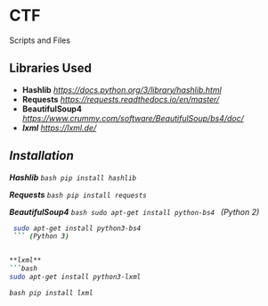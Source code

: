 # CTF
Scripts and Files


## Libraries Used
*	<strong>Hashlib</strong>						<i>https://docs.python.org/3/library/hashlib.html</i>
*	<strong>Requests</strong>						<i>https://requests.readthedocs.io/en/master/</i>
*	<strong>BeautifulSoup4</strong>			<i>https://www.crummy.com/software/BeautifulSoup/bs4/doc/<i>
  * <strong>lxml</strong>								<i>https://lxml.de/</i>

<h2>Installation</h2>

**Hashlib**
```bash pip install hashlib ```

**Requests**
```bash pip install requests```

**BeautifulSoup4**
```bash sudo apt-get install python-bs4 ``` (Python 2)
```bash
 sudo apt-get install python3-bs4
 ``` (Python 3)


**lxml**
```bash
sudo apt-get install python3-lxml
```
```bash pip install lxml```



